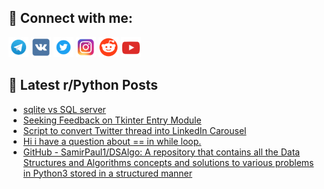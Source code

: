## 🔎 Connect with me:
[<img src="https://github.com/bullbesh/bullbesh/blob/main/images/Telegram.png" width="32" height="32" />](https://t.me/bullbesh)
[<img src="https://github.com/bullbesh/bullbesh/blob/main/images/VK.png" width="32" height="32" />](https://vk.com/bullbesh)
[<img src="https://github.com/bullbesh/bullbesh/blob/main/images/Twitter.png" width="32" height="32" />](https://twitter.com/bullbesh1)
[<img src="https://github.com/bullbesh/bullbesh/blob/main/images/Instagram.png" width="32" height="32" />](https://www.instagram.com/bullbesh)
[<img src="https://github.com/bullbesh/bullbesh/blob/main/images/Reddit.png" width="32" height="32" />](https://www.reddit.com/user/bullbesh)
[<img src="https://github.com/bullbesh/bullbesh/blob/main/images/YouTube.png" width="32" height="32" />](https://www.youtube.com/channel/UCtfjRs6uzgq5mfm8S06WTcg)

## 📕 Latest r/Python Posts
<!-- BLOG-POST-LIST:START -->
- [sqlite vs SQL server](https://www.reddit.com/r/Python/comments/yesa9h/sqlite_vs_sql_server/)
- [Seeking Feedback on Tkinter Entry Module](https://www.reddit.com/r/Python/comments/yes58s/seeking_feedback_on_tkinter_entry_module/)
- [Script to convert Twitter thread into LinkedIn Carousel](https://www.reddit.com/r/Python/comments/yeroz8/script_to_convert_twitter_thread_into_linkedin/)
- [Hi i have a question about == in while loop.](https://www.reddit.com/r/Python/comments/yeqnbt/hi_i_have_a_question_about_in_while_loop/)
- [GitHub - SamirPaul1/DSAlgo: A repository that contains all the Data Structures and Algorithms concepts and solutions to various problems in Python3 stored in a structured manner](https://www.reddit.com/r/Python/comments/yeopfv/github_samirpaul1dsalgo_a_repository_that/)
<!-- BLOG-POST-LIST:END -->
